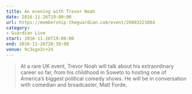 ```yaml
---
title: An evening with Trevor Noah
date: 2016-11-26T19:00:00
url: https://membership.theguardian.com/event/28603221004
category:
- Guardian Live
start: 2016-11-26T19:00:00
end: 2016-11-26T20:30:00
venue: 9c3xgv2c+24
---
```

> At a rare UK event, Trevor Noah will talk about his extraordinary career so far, from his childhood in Soweto to hosting one of America’s biggest political comedy shows. He will be in conversation with comedian and broadcaster, Matt Forde.
